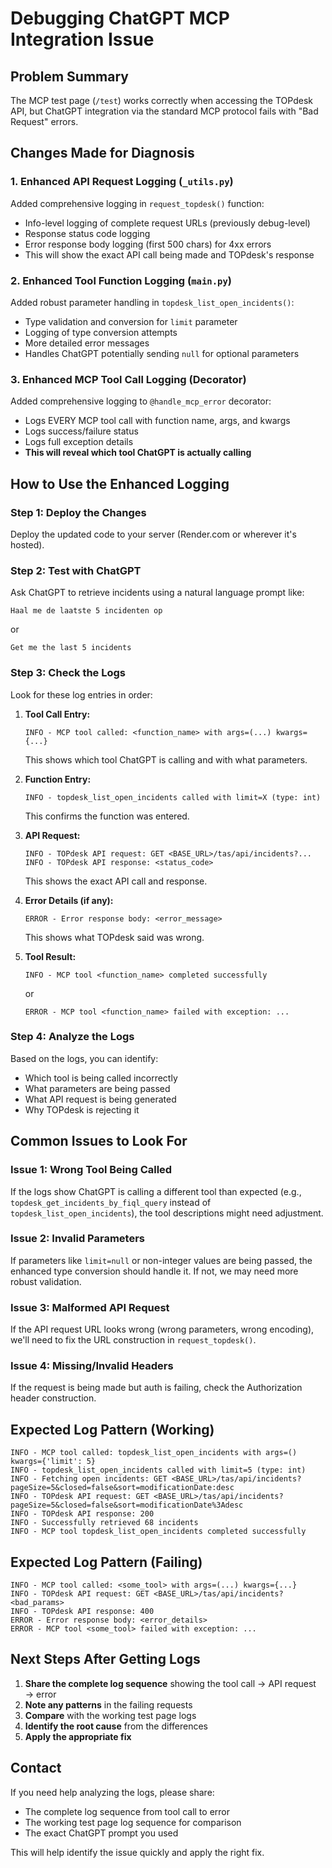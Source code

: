 # Debugging ChatGPT MCP Integration Issue

## Problem Summary
The MCP test page (`/test`) works correctly when accessing the TOPdesk API, but ChatGPT integration via the standard MCP protocol fails with "Bad Request" errors.

## Changes Made for Diagnosis

### 1. Enhanced API Request Logging (`_utils.py`)
Added comprehensive logging in `request_topdesk()` function:
- Info-level logging of complete request URLs (previously debug-level)
- Response status code logging
- Error response body logging (first 500 chars) for 4xx errors
- This will show the exact API call being made and TOPdesk's response

### 2. Enhanced Tool Function Logging (`main.py`)
Added robust parameter handling in `topdesk_list_open_incidents()`:
- Type validation and conversion for `limit` parameter
- Logging of type conversion attempts
- More detailed error messages
- Handles ChatGPT potentially sending `null` for optional parameters

### 3. Enhanced MCP Tool Call Logging (Decorator)
Added comprehensive logging to `@handle_mcp_error` decorator:
- Logs EVERY MCP tool call with function name, args, and kwargs
- Logs success/failure status
- Logs full exception details
- **This will reveal which tool ChatGPT is actually calling**

## How to Use the Enhanced Logging

### Step 1: Deploy the Changes
Deploy the updated code to your server (Render.com or wherever it's hosted).

### Step 2: Test with ChatGPT
Ask ChatGPT to retrieve incidents using a natural language prompt like:
```
Haal me de laatste 5 incidenten op
```
or
```
Get me the last 5 incidents
```

### Step 3: Check the Logs
Look for these log entries in order:

1. **Tool Call Entry:**
   ```
   INFO - MCP tool called: <function_name> with args=(...) kwargs={...}
   ```
   This shows which tool ChatGPT is calling and with what parameters.

2. **Function Entry:**
   ```
   INFO - topdesk_list_open_incidents called with limit=X (type: int)
   ```
   This confirms the function was entered.

3. **API Request:**
   ```
   INFO - TOPdesk API request: GET <BASE_URL>/tas/api/incidents?...
   INFO - TOPdesk API response: <status_code>
   ```
   This shows the exact API call and response.

4. **Error Details (if any):**
   ```
   ERROR - Error response body: <error_message>
   ```
   This shows what TOPdesk said was wrong.

5. **Tool Result:**
   ```
   INFO - MCP tool <function_name> completed successfully
   ```
   or
   ```
   ERROR - MCP tool <function_name> failed with exception: ...
   ```

### Step 4: Analyze the Logs
Based on the logs, you can identify:
- Which tool is being called incorrectly
- What parameters are being passed
- What API request is being generated
- Why TOPdesk is rejecting it

## Common Issues to Look For

### Issue 1: Wrong Tool Being Called
If the logs show ChatGPT is calling a different tool than expected (e.g., `topdesk_get_incidents_by_fiql_query` instead of `topdesk_list_open_incidents`), the tool descriptions might need adjustment.

### Issue 2: Invalid Parameters
If parameters like `limit=null` or non-integer values are being passed, the enhanced type conversion should handle it. If not, we may need more robust validation.

### Issue 3: Malformed API Request
If the API request URL looks wrong (wrong parameters, wrong encoding), we'll need to fix the URL construction in `request_topdesk()`.

### Issue 4: Missing/Invalid Headers
If the request is being made but auth is failing, check the Authorization header construction.

## Expected Log Pattern (Working)

```
INFO - MCP tool called: topdesk_list_open_incidents with args=() kwargs={'limit': 5}
INFO - topdesk_list_open_incidents called with limit=5 (type: int)
INFO - Fetching open incidents: GET <BASE_URL>/tas/api/incidents?pageSize=5&closed=false&sort=modificationDate:desc
INFO - TOPdesk API request: GET <BASE_URL>/tas/api/incidents?pageSize=5&closed=false&sort=modificationDate%3Adesc
INFO - TOPdesk API response: 200
INFO - Successfully retrieved 68 incidents
INFO - MCP tool topdesk_list_open_incidents completed successfully
```

## Expected Log Pattern (Failing)

```
INFO - MCP tool called: <some_tool> with args=(...) kwargs={...}
INFO - TOPdesk API request: GET <BASE_URL>/tas/api/incidents?<bad_params>
INFO - TOPdesk API response: 400
ERROR - Error response body: <error_details>
ERROR - MCP tool <some_tool> failed with exception: ...
```

## Next Steps After Getting Logs

1. **Share the complete log sequence** showing the tool call → API request → error
2. **Note any patterns** in the failing requests
3. **Compare** with the working test page logs
4. **Identify the root cause** from the differences
5. **Apply the appropriate fix**

## Contact
If you need help analyzing the logs, please share:
- The complete log sequence from tool call to error
- The working test page log sequence for comparison
- The exact ChatGPT prompt you used

This will help identify the issue quickly and apply the right fix.
